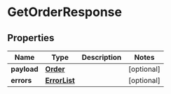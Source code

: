 # GetOrderResponse

## Properties
Name | Type | Description | Notes
------------ | ------------- | ------------- | -------------
**payload** | [**Order**](Order.md) |  |  [optional]
**errors** | [**ErrorList**](ErrorList.md) |  |  [optional]
